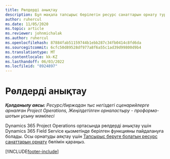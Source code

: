 ```yaml
---
title: Рөлдерді анықтау
description: Бұл мақала тапсырыс берілетін ресурс санаттарын орнату туралы ақпаратқа сілтеме береді.
author: ruhercul
ms.date: 11/05/2020
ms.topic: article
ms.reviewer: johnmichalak
ms.author: ruhercul
ms.openlocfilehash: 87884fab51159744b1ebb287c34fb0414c8fd6da
ms.sourcegitcommit: 6cfc50d89528df977a8f6a55c1ad39d99800d9b4
ms.translationtype: MT
ms.contentlocale: kk-KZ
ms.lasthandoff: 06/03/2022
ms.locfileid: "8924897"
---
```

# <a name="define-roles"></a>Рөлдерді анықтау

_**Қолданылу аясы:** Ресурс/биржадан тыс негіздегі сценарийлерге арналған Project Operations, Жеңілдетілген орналастыру - проформа-шотын ұсыну мәмілесі_

Dynamics 365 Project Operations ортасында рөлдерді анықтау үшін Dynamics 365 Field Service қызметінде берілген функцияны пайдалануға болады. Осы орнатуды аяқтау үшін [Тапсырыс беруге болатын ресурс санаттарын орнату](/dynamics365/field-service/set-up-bookable-resource-categories) бөлімін қараңыз.


[!INCLUDE[footer-include](../includes/footer-banner.md)]